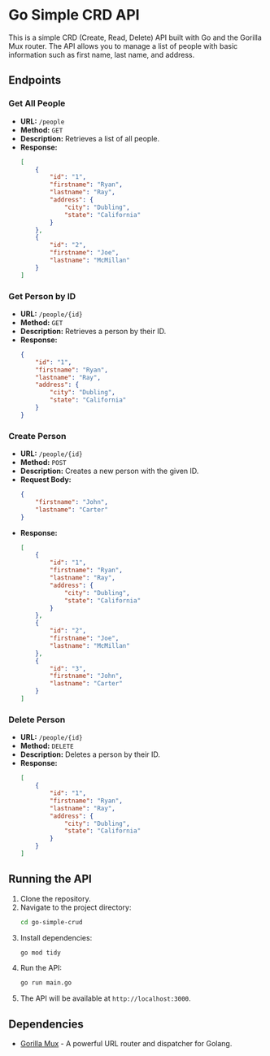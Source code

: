 # Go Simple CRD API

This is a simple CRD (Create, Read, Delete) API built with Go and the Gorilla Mux router. The API allows you to manage a list of people with basic information such as first name, last name, and address.

## Endpoints

### Get All People

- **URL:** `/people`
- **Method:** `GET`
- **Description:** Retrieves a list of all people.
- **Response:**
    ```json
    [
        {
            "id": "1",
            "firstname": "Ryan",
            "lastname": "Ray",
            "address": {
                "city": "Dubling",
                "state": "California"
            }
        },
        {
            "id": "2",
            "firstname": "Joe",
            "lastname": "McMillan"
        }
    ]
    ```

### Get Person by ID

- **URL:** `/people/{id}`
- **Method:** `GET`
- **Description:** Retrieves a person by their ID.
- **Response:**
    ```json
    {
        "id": "1",
        "firstname": "Ryan",
        "lastname": "Ray",
        "address": {
            "city": "Dubling",
            "state": "California"
        }
    }
    ```

### Create Person

- **URL:** `/people/{id}`
- **Method:** `POST`
- **Description:** Creates a new person with the given ID.
- **Request Body:**
    ```json
    {
        "firstname": "John",
        "lastname": "Carter"
    }
    ```
- **Response:**
    ```json
    [
        {
            "id": "1",
            "firstname": "Ryan",
            "lastname": "Ray",
            "address": {
                "city": "Dubling",
                "state": "California"
            }
        },
        {
            "id": "2",
            "firstname": "Joe",
            "lastname": "McMillan"
        },
        {
            "id": "3",
            "firstname": "John",
            "lastname": "Carter"
        }
    ]
    ```

### Delete Person

- **URL:** `/people/{id}`
- **Method:** `DELETE`
- **Description:** Deletes a person by their ID.
- **Response:**
    ```json
    [
        {
            "id": "1",
            "firstname": "Ryan",
            "lastname": "Ray",
            "address": {
                "city": "Dubling",
                "state": "California"
            }
        }
    ]
    ```

## Running the API

1. Clone the repository.
2. Navigate to the project directory:
     ```sh
     cd go-simple-crud
     ```
3. Install dependencies:
     ```sh
     go mod tidy
     ```
4. Run the API:
     ```sh
     go run main.go
     ```
5. The API will be available at `http://localhost:3000`.

## Dependencies

- [Gorilla Mux](https://github.com/gorilla/mux) - A powerful URL router and dispatcher for Golang.
